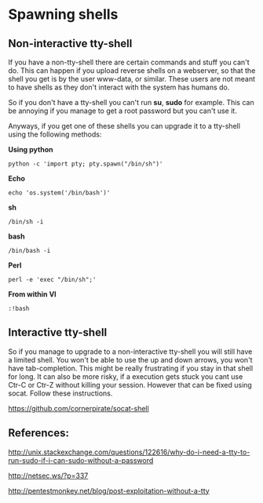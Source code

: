 # Spawning shells



## Non-interactive tty-shell

If you have a non-tty-shell there are certain commands and stuff you can't do. This can happen if you upload reverse shells on a webserver, so that the shell you get is by the user www-data, or similar. These users are not meant to have shells as they don't interact with the system has humans do. 

So if you don't have a tty-shell you can't run **su**, **sudo** for example. This can be annoying if you manage to get a root password but you can't use it.

Anyways, if you get one of these shells you can upgrade it to a tty-shell using the following methods:



**Using python**

```
python -c 'import pty; pty.spawn("/bin/sh")'
```

**Echo**

```
echo 'os.system('/bin/bash')'
```

**sh**

```
/bin/sh -i
```

**bash**

```
/bin/bash -i
```

**Perl**

```
perl -e 'exec "/bin/sh";'
```

**From within VI**

```
:!bash
```

## Interactive tty-shell

So if you manage to upgrade to a non-interactive tty-shell you will still have a limited shell. You won't be able to use the up and down arrows, you won't have tab-completion. This might be really frustrating if you stay in that shell for long. It can also be more risky, if a execution gets stuck you cant use Ctr-C or Ctr-Z without killing your session. However that can be fixed using socat. Follow these instructions.

https://github.com/cornerpirate/socat-shell


## References:

http://unix.stackexchange.com/questions/122616/why-do-i-need-a-tty-to-run-sudo-if-i-can-sudo-without-a-password

http://netsec.ws/?p=337

http://pentestmonkey.net/blog/post-exploitation-without-a-tty
